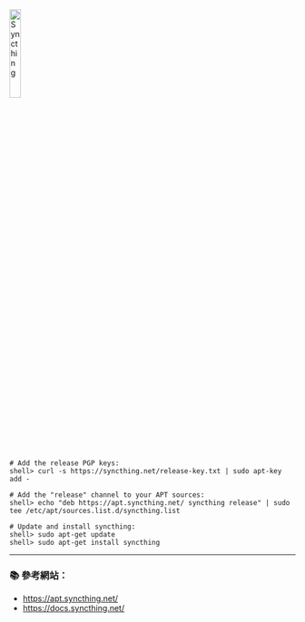 <img alt="Syncthing" title="Syncthing" src="https://apt.syncthing.net/images/logo-horizontal.svg" width=20% height=20%>

```console
# Add the release PGP keys:
shell> curl -s https://syncthing.net/release-key.txt | sudo apt-key add -

# Add the "release" channel to your APT sources:
shell> echo "deb https://apt.syncthing.net/ syncthing release" | sudo tee /etc/apt/sources.list.d/syncthing.list

# Update and install syncthing:
shell> sudo apt-get update
shell> sudo apt-get install syncthing
```

---

### :books: 參考網站：
- https://apt.syncthing.net/
- https://docs.syncthing.net/


